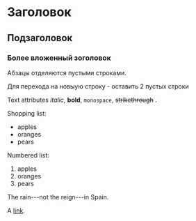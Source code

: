 Заголовок
=======

Подзаголовок
-----------

### Более вложенный зоголовок

Абзацы отделяются пустыми строками.

Для перехода на новыую строку - оставить 2 пустых строки

Text attributes *italic*, **bold**,
`monospace`, ~~strikethrough~~ .

Shopping list:

  * apples
  * oranges
  * pears

Numbered list:

  1. apples
  2. oranges
  3. pears

The rain---not the reign---in
Spain.

A [link](http://example.com).
